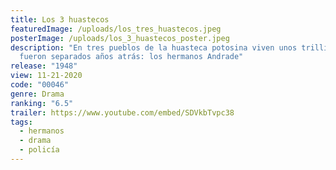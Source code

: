 ```yaml
---
title: Los 3 huastecos
featuredImage: /uploads/los_tres_huastecos.jpeg
posterImage: /uploads/los_3_huastecos_poster.jpeg
description: "En tres pueblos de la huasteca potosina viven unos trillizos, que
  fueron separados años atrás: los hermanos Andrade"
release: "1948"
view: 11-21-2020
code: "00046"
genre: Drama
ranking: "6.5"
trailer: https://www.youtube.com/embed/SDVkbTvpc38
tags:
  - hermanos
  - drama
  - policía
---
```

